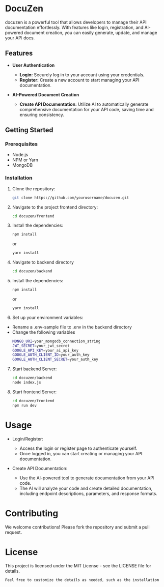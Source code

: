 # DocuZen

docuzen is a powerful tool that allows developers to manage their API documentation effortlessly. With features like login, registration, and AI-powered document creation, you can easily generate, update, and manage your API docs.

## Features

- **User Authentication**
  - **Login:** Securely log in to your account using your credentials.
  - **Register:** Create a new account to start managing your API documentation.

- **AI-Powered Document Creation**
  - **Create API Documentation:** Utilize AI to automatically generate comprehensive documentation for your API code, saving time and ensuring consistency.

## Getting Started

### Prerequisites

- Node.js 
- NPM or Yarn
- MongoDB 

### Installation

1. Clone the repository:
   ```bash
   git clone https://github.com/yourusername/docuzen.git
   ```
   
2. Navigate to the project frontend directory:
   ```bash
   cd docuzen/frontend
   ```
   
3. Install the dependencies:
   ```bash
   npm install
    ```
   or
   ```bash
   yarn install
    ```
   
4. Navigate to backend directory
   ```bash
   cd docuzen/backend
   ```

5. Install the dependencies:
     ```bash
   npm install
    ```
   or
   ```bash
   yarn install
    ```

6. Set up your environment variables:
- Rename a .env-sample file to .env in the backend directory
- Change the following variables
    ```bash
    MONGO_URI=your_mongodb_connection_string
    JWT_SECRET=your_jwt_secret
    GOOGLE_API_KEY=your_ai_api_key
    GOOGLE_AUTH_CLIENT_ID=your_auth_key
    GOOGLE_AUTH_CLIENT_SECRET=your_auth_key
    ```

7. Start backend Server:
   ```bash
   cd docuzen/backend
   node index.js
   ```
   
8. Start frontend Server:
    ```bash
    cd docuzen/frontend
    npm run dev
    ```


# Usage
- Login/Register:

    - Access the login or register page to authenticate yourself.
    - Once logged in, you can start creating or managing your API documentation.
    
- Create API Documentation:

    - Use the AI-powered tool to generate documentation from your API code.
    - The AI will analyze your code and create detailed documentation, including endpoint descriptions, parameters, and response formats.


# Contributing
We welcome contributions! Please fork the repository and submit a pull request.


# License
This project is licensed under the MIT License - see the LICENSE file for details.

```bash
Feel free to customize the details as needed, such as the installation steps, project description, or any additional sections you want to include.
```
